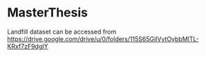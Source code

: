 # MasterThesis

Landfill dataset can be accessed from https://drive.google.com/drive/u/0/folders/115S65GiIVytOybbMlTL-KRxf7zF9dgIY 
